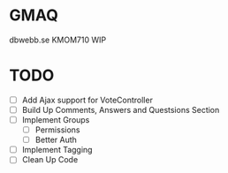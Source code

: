GMAQ
====

dbwebb.se KMOM710 WIP


TODO
==========

- [ ] Add Ajax support for VoteController
- [ ] Build Up Comments, Answers and Questsions Section
- [ ] Implement Groups
	- [ ] Permissions
	- [ ] Better Auth
- [ ] Implement Tagging
- [ ] Clean Up Code
